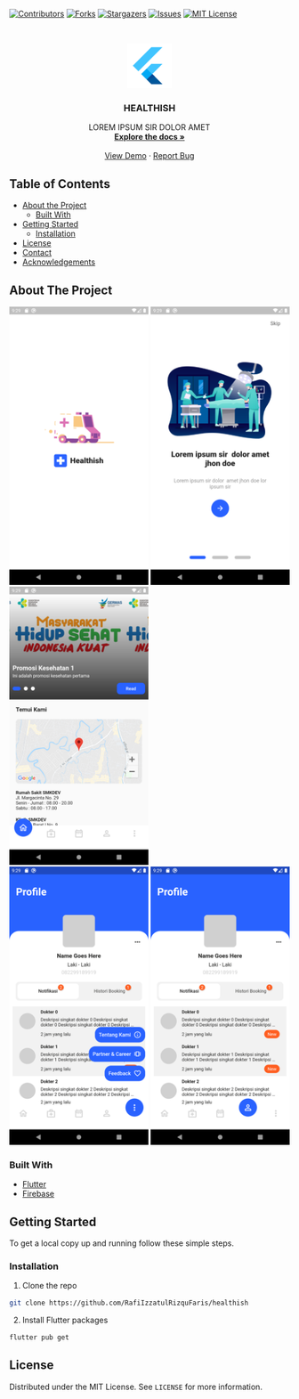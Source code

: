 [![Contributors][contributors-shield]][contributors-url]
[![Forks][forks-shield]][forks-url]
[![Stargazers][stars-shield]][stars-url]
[![Issues][issues-shield]][issues-url]
[![MIT License][license-shield]][license-url]

<!-- PROJECT LOGO -->
<br />
<p align="center">
  <a href="https://github.com/RafiIzzatulRizquFaris/healthish">
    <img src="assets/iconflutter.png" alt="Logo" width="80" height="80">
  </a>

  <h3 align="center">HEALTHISH</h3>

  <p align="center">
    LOREM IPSUM SIR DOLOR AMET
    <br />
    <a href="https://github.com/RafiIzzatulRizquFaris/healthish"><strong>Explore the docs »</strong></a>
    <br />
    <br />
    <a href="https://github.com/RafiIzzatulRizquFaris/healthish">View Demo</a>
    ·
    <a href="https://github.com/RafiIzzatulRizquFaris/healthish">Report Bug</a>
  </p>
</p>

<!-- TABLE OF CONTENTS -->
## Table of Contents

* [About the Project](#about-the-project)
    * [Built With](#built-with)
* [Getting Started](#getting-started)
    * [Installation](#installation)
* [License](#license)
* [Contact](#contact)
* [Acknowledgements](#acknowledgements)

<!-- ABOUT THE PROJECT -->
## About The Project

<div class="row">
    <div class="col">
        <img width="250" src="assets/ss 1.png" alt="gambar ke 1.png">
        <img width="250" src="assets/ss 2.png" alt="gambar ke 2.png">
        <img width="250" src="assets/ss 3.png" alt="gambar ke 3.png">
    </div>
    <div class="col">
        <img width="250" src="assets/ss 5.png" alt="gambar ke 5.png">
        <img width="250" src="assets/ss 4.png" alt="gambar ke 4.png">
    </div>
</div>


### Built With

* [Flutter](https://flutter.dev/)
* [Firebase](https://firebase.google.com/)

<!-- GETTING STARTED -->
## Getting Started

To get a local copy up and running follow these simple steps.

### Installation

1. Clone the repo
```sh
git clone https://github.com/RafiIzzatulRizquFaris/healthish
```
2. Install Flutter packages
```sh
flutter pub get
```

<!-- LICENSE -->
## License

Distributed under the MIT License. See `LICENSE` for more information.


<!-- MARKDOWN LINKS & IMAGES -->
<!-- https://www.markdownguide.org/basic-syntax/#reference-style-links -->
[contributors-shield]: https://img.shields.io/github/contributors/RafiIzzatulRizquFaris/repo.svg?style=flat-square
[contributors-url]: https://github.com/RafiIzzatulRizquFaris/healthish/graphs/contributors
[forks-shield]: https://img.shields.io/github/forks/RafiIzzatulRizquFaris/repo.svg?style=flat-square
[forks-url]: https://github.com/RafiIzzatulRizquFaris/healthish/network/members
[stars-shield]: https://img.shields.io/github/stars/RafiIzzatulRizquFaris/repo.svg?style=flat-square
[stars-url]: https://github.com/RafiIzzatulRizquFaris/healthish/stargazers
[issues-shield]: https://img.shields.io/github/issues/RafiIzzatulRizquFaris/repo.svg?style=flat-square
[issues-url]: https://github.com/RafiIzzatulRizquFaris/healthish/issues
[license-shield]: https://img.shields.io/github/license/RafiIzzatulRizquFaris/repo.svg?style=flat-square
[license-url]: https://github.com/farasjibran/healthish/blob/master/LICENSE
